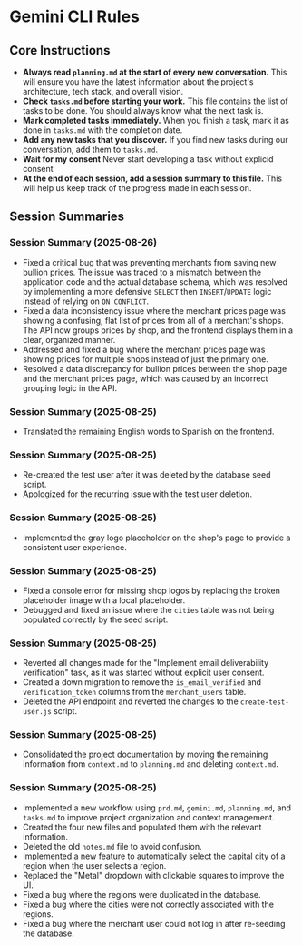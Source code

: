 # Gemini CLI Rules

## Core Instructions

- **Always read `planning.md` at the start of every new conversation.** This will ensure you have the latest information about the project's architecture, tech stack, and overall vision.
- **Check `tasks.md` before starting your work.** This file contains the list of tasks to be done. You should always know what the next task is.
- **Mark completed tasks immediately.** When you finish a task, mark it as done in `tasks.md` with the completion date.
- **Add any new tasks that you discover.** If you find new tasks during our conversation, add them to `tasks.md`.
- **Wait for my consent** Never start developing a task without explicid consent
- **At the end of each session, add a session summary to this file.** This will help us keep track of the progress made in each session.

## Session Summaries

### Session Summary (2025-08-26)

- Fixed a critical bug that was preventing merchants from saving new bullion prices. The issue was traced to a mismatch between the application code and the actual database schema, which was resolved by implementing a more defensive `SELECT` then `INSERT`/`UPDATE` logic instead of relying on `ON CONFLICT`.
- Fixed a data inconsistency issue where the merchant prices page was showing a confusing, flat list of prices from all of a merchant's shops. The API now groups prices by shop, and the frontend displays them in a clear, organized manner.
- Addressed and fixed a bug where the merchant prices page was showing prices for multiple shops instead of just the primary one.
- Resolved a data discrepancy for bullion prices between the shop page and the merchant prices page, which was caused by an incorrect grouping logic in the API.

### Session Summary (2025-08-25)

- Translated the remaining English words to Spanish on the frontend.

### Session Summary (2025-08-25)

- Re-created the test user after it was deleted by the database seed script.
- Apologized for the recurring issue with the test user deletion.

### Session Summary (2025-08-25)

- Implemented the gray logo placeholder on the shop's page to provide a consistent user experience.

### Session Summary (2025-08-25)

- Fixed a console error for missing shop logos by replacing the broken placeholder image with a local placeholder.
- Debugged and fixed an issue where the `cities` table was not being populated correctly by the seed script.

### Session Summary (2025-08-25)

- Reverted all changes made for the "Implement email deliverability verification" task, as it was started without explicit user consent.
- Created a down migration to remove the `is_email_verified` and `verification_token` columns from the `merchant_users` table.
- Deleted the API endpoint and reverted the changes to the `create-test-user.js` script.

### Session Summary (2025-08-25)

- Consolidated the project documentation by moving the remaining information from `context.md` to `planning.md` and deleting `context.md`.

### Session Summary (2025-08-25)

- Implemented a new workflow using `prd.md`, `gemini.md`, `planning.md`, and `tasks.md` to improve project organization and context management.
- Created the four new files and populated them with the relevant information.
- Deleted the old `notes.md` file to avoid confusion.
- Implemented a new feature to automatically select the capital city of a region when the user selects a region.
- Replaced the "Metal" dropdown with clickable squares to improve the UI.
- Fixed a bug where the regions were duplicated in the database.
- Fixed a bug where the cities were not correctly associated with the regions.
- Fixed a bug where the merchant user could not log in after re-seeding the database.